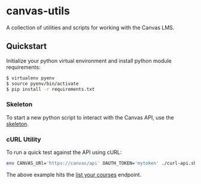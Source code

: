 # canvas-utils

A collection of utilities and scripts for working with the Canvas LMS.

## Quickstart

Initialize your python virtual environment and install python module requirements:

```sh
$ virtualenv pyenv
$ source pyenv/bin/activate
$ pip install -r requirements.txt
```

### Skeleton ###

To start a new python script to interact with the Canvas API, use the [skeleton](https://github.com/Harvard-ATG/canvas-utils/tree/master/skeleton).

### cURL Utility ###

To run a quick test against the API using cURL:

```sh
env CANVAS_URl='https://canvas/api' OAUTH_TOKEN='mytoken' ./curl-api.sh courses
```

The above example hits the [list your courses](https://canvas.instructure.com/doc/api/all_resources.html#method.courses.index) endpoint.
